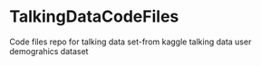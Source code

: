 # TalkingDataCodeFiles
Code files repo for talking data set-from kaggle talking data user demograhics dataset
